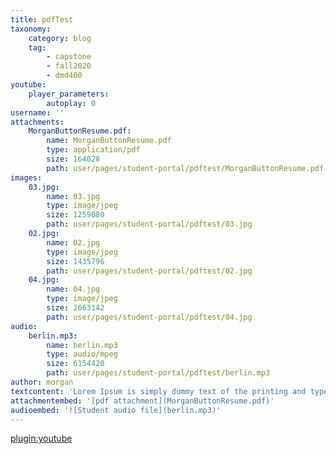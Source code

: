 ```yaml
---
title: pdfTest
taxonomy:
    category: blog
    tag:
        - capstone
        - fall2020
        - dmd400
youtube:
    player_parameters:
        autoplay: 0
username: ''
attachments:
    MorganButtonResume.pdf:
        name: MorganButtonResume.pdf
        type: application/pdf
        size: 164028
        path: user/pages/student-portal/pdftest/MorganButtonResume.pdf
images:
    03.jpg:
        name: 03.jpg
        type: image/jpeg
        size: 1259080
        path: user/pages/student-portal/pdftest/03.jpg
    02.jpg:
        name: 02.jpg
        type: image/jpeg
        size: 1435796
        path: user/pages/student-portal/pdftest/02.jpg
    04.jpg:
        name: 04.jpg
        type: image/jpeg
        size: 2663142
        path: user/pages/student-portal/pdftest/04.jpg
audio:
    berlin.mp3:
        name: berlin.mp3
        type: audio/mpeg
        size: 6154420
        path: user/pages/student-portal/pdftest/berlin.mp3
author: morgan
textcontent: 'Lorem Ipsum is simply dummy text of the printing and typesetting industry. Lorem Ipsum has been the industry''s standard dummy text ever since the 1500s, when an unknown printer took a galley of type and scrambled it to make a type specimen book. It has survived not only five centuries, but also the leap into electronic typesetting, remaining essentially unchanged. It was popularised in the 1960s with the release of Letraset sheets containing Lorem Ipsum passages, and more recently with desktop publishing software like Aldus PageMaker including versions of Lorem Ipsum.Lorem Ipsum is simply dummy text of the printing and typesetting industry. Lorem Ipsum has been the industry''s standard dummy text ever since the 1500s, when an unknown printer took a galley of type and scrambled it to make a type specimen book. It has survived not only five centuries, but also the leap into electronic typesetting, remaining essentially unchanged. It was popularised in the 1960s with the release of Letraset sheets containing Lorem Ipsum passages, and more recently with desktop publishing software like Aldus PageMaker including versions of Lorem Ipsum.Lorem Ipsum is simply dummy text of the printing and typesetting industry. Lorem Ipsum has been the industry''s standard dummy text ever since the 1500s, when an unknown printer took a galley of type and scrambled it to make a type specimen book. It has survived not only five centuries, but also the leap into electronic typesetting, remaining essentially unchanged. It was popularised in the 1960s with the release of Letraset sheets containing Lorem Ipsum passages, and more recently with desktop publishing software like Aldus PageMaker including versions of Lorem Ipsum.'
attachmentembed: '[pdf attachment](MorganButtonResume.pdf)'
audioembed: '![Student audio file](berlin.mp3)'
---
```


[plugin:youtube](https://www.youtube.com/watch?v=fJC92FyMifI)